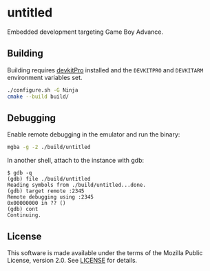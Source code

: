 # untitled

Embedded development targeting Game Boy Advance.

## Building

Building requires [devkitPro](https://devkitpro.org) installed and the
`DEVKITPRO` and `DEVKITARM` environment variables set.

```sh
./configure.sh -G Ninja
cmake --build build/
```

## Debugging

Enable remote debugging in the emulator and run the binary:

```sh
mgba -g -2 ./build/untitled
```

In another shell, attach to the instance with gdb:

```
$ gdb -q
(gdb) file ./build/untitled
Reading symbols from ./build/untitled...done.
(gdb) target remote :2345
Remote debugging using :2345
0x00000000 in ?? ()
(gdb) cont
Continuing.
```

## License

This software is made available under the terms of the Mozilla Public License,
version 2.0. See [LICENSE](./Licenses/MPL-2.0.txt) for details.
